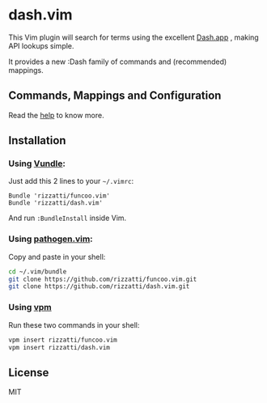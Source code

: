 # dash.vim

This Vim plugin will search for terms using the excellent [Dash.app][Dash]
, making API lookups simple.

It provides a new :Dash family of commands and (recommended) mappings.

## Commands, Mappings and Configuration

Read the [help][vim-doc] to know more.

## Installation

### Using [Vundle][vundle]:

Just add this 2 lines to your `~/.vimrc`:

```vim
Bundle 'rizzatti/funcoo.vim'
Bundle 'rizzatti/dash.vim'
```

And run `:BundleInstall` inside Vim.

### Using [pathogen.vim][pathogen]:

Copy and paste in your shell:

```bash
cd ~/.vim/bundle
git clone https://github.com/rizzatti/funcoo.vim.git
git clone https://github.com/rizzatti/dash.vim.git
```

### Using [vpm](https://github.com/KevinSjoberg/vpm)

Run these two commands in your shell:

```bash
vpm insert rizzatti/funcoo.vim
vpm insert rizzatti/dash.vim
```

## License

MIT

[Dash]: http://kapeli.com/
[pathogen]: https://github.com/tpope/vim-pathogen
[vim-doc]: http://vim-doc.heroku.com/view?https://raw.github.com/rizzatti/dash.vim/master/doc/dash.txt
[vundle]: https://github.com/gmarik/vundle
